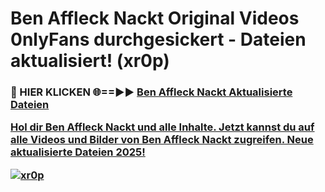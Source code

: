 # Ben Affleck Nackt Original Videos 0nlyFans durchgesickert - Dateien aktualisiert! (xr0p)

<h3>🔴 HIER KLICKEN 🌐==►► <a href="https://tinyurl.com/h6vf6nb8" rel="nofollow">Ben Affleck Nackt Aktualisierte Dateien

Hol dir Ben Affleck Nackt und alle Inhalte. Jetzt kannst du auf alle Videos und Bilder von Ben Affleck Nackt zugreifen. Neue aktualisierte Dateien 2025!

[![xr0p](https://i.imgur.com/sD4kR3V.gif)](https://tinyurl.com/h6vf6nb8)
